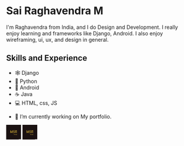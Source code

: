 # Sai Raghavendra M
I'm Raghavendra from India, and I do Design and Development. I really enjoy learning and frameworks like Django, Android.
I also enjoy wireframing, ui, ux, and design in general.

## Skills and Experience
* 🕸️ Django
* 🐍 Python
* 📱 Android
* ☕ Java
* 💻 HTML, css, JS

- 🔭 I’m currently working on My portfolio. 


[<img src='https://github.com/Raghava248/Raghava248/blob/main/_MSR.png' height='40'>](https://www.instagram.com/raghava_the_pirate/)  [<img src='https://github.com/Raghava248/Raghava248/blob/main/_MSR.png' alt='website' height='40'>](https://obssesedprogrammer.blogspot.com/)  

